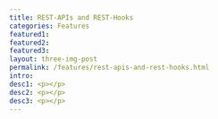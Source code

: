 ```yaml
---
title: REST-APIs and REST-Hooks
categories: Features
featured1:
featured2:
featured3:
layout: three-img-post
permalink: /features/rest-apis-and-rest-hooks.html
intro:
desc1: <p></p>
desc2: <p></p>
desc3: <p></p>
---
```

